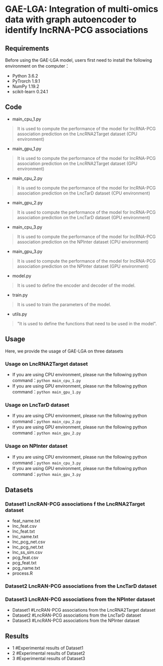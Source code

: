 # GAE-LGA: Integration of multi-omics data with graph autoencoder to identify lncRNA-PCG associations

## Requirements
Before using the GAE-LGA model, users first need to install the following environment on the computer：
  * Python 3.6.2
  * PyTrorch 1.9.1
  * NumPy 1.19.2
  * scikit-learn 0.24.1

## Code
  * main_cpu_1.py
  >It is used to compute the performance of the model for lncRNA-PCG association prediction on the LncRNA2Target dataset (CPU environment)
  * main_gpu_1.py
  >It is used to compute the performance of the model for lncRNA-PCG association prediction on the LncRNA2Target dataset (GPU environment)
  * main_cpu_2.py
  >It is used to compute the performance of the model for lncRNA-PCG association prediction on the LncTarD dataset (CPU environment)
  * main_gpu_2.py
  >It is used to compute the performance of the model for lncRNA-PCG association prediction on the LncTarD dataset (GPU environment)
  * main_cpu_3.py
  >It is used to compute the performance of the model for lncRNA-PCG association prediction on the NPInter dataset (CPU environment)
  * main_gpu_3.py
  >It is used to compute the performance of the model for lncRNA-PCG association prediction on the NPInter dataset (GPU environment)
  * model.py
  >It is used to define the encoder and decoder of the model.
  * train.py
  >It is used to train the parameters of the model.
  * utils.py
  >"It is used to define the functions that need to be used in the model".

## Usage
Here, we provide the usage of GAE-LGA on three datasets
### Usage on LncRNA2Target dataset
  * If you are using CPU environment, please run the following python command：```python main_cpu_1.py```
  * If you are using GPU environment, please run the following python command：```python main_gpu_1.py```
### Usage on LncTarD dataset
  * If you are using CPU environment, please run the following python command：```python main_cpu_2.py```
  * If you are using GPU environment, please run the following python command：```python main_gpu_2.py```
### Usage on NPInter dataset
  * If you are using CPU environment, please run the following python command：```python main_cpu_3.py```
  * If you are using GPU environment, please run the following python command：```python main_gpu_3.py```

## Datasets
### Dataset1 LncRAN-PCG associations f the LncRNA2Target dataset
  * feat_name.txt   
  * lnc_feat.csv
  * lnc_feat.txt
  * lnc_name.txt
  * lnc_pcg_net.csv
  * lnc_pcg_net.txt
  * lnc_ss_sim.csv
  * pcg_feat.csv
  * pcg_feat.txt
  * pcg_name.txt
  * process.R
### Dataset2 LncRAN-PCG associations from the LncTarD dataset
### Dataset3 LncRAN-PCG associations from the NPInter dataset
  * Dataset1   #LncRAN-PCG associations from the LncRNA2Target dataset
  * Dataset2   #LncRAN-PCG associations from the LncTarD dataset
  * Dataset3   #LncRAN-PCG associations from the NPInter dataset

## Results
 * 1    #Experimental results of Dataset1
 * 2    #Experimental results of Dataset2
 * 3    #Experimental results of Dataset3



